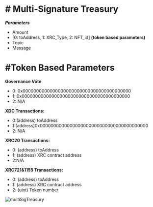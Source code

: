 # # Multi-Signature Treasury 
***Parameters***
- Amount 
- [0: toAddress, 1: XRC_Type, 2: NFT_id] **(token based parameters)**
- Topic 
- Message

# #Token Based Parameters
**Governance Vote**
- 0: 0x0000000000000000000000000000000000000000
- 1: 0x0000000000000000000000000000000000000000
- 2: N/A

**XDC Transactions:**
- 0:(address) toAddress
- 1:(address)0x0000000000000000000000000000000000000000 
- 2: N/A

**XRC20  Transactions:**
- 0: (address) toAddress
- 1: (address) XRC contract address
- 2:N/A

**XRC721&1155 Transactions:**
 - 0: (address) toAddress
- 1: (address) XRC contract address
- 2: (uint) Token number


![multiSigTreasury](https://user-images.githubusercontent.com/16103963/175443181-b63d9eb7-9be3-4445-80df-8607f3b71541.png)
